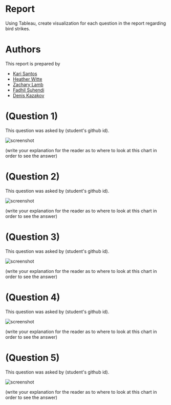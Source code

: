 # Report

Using Tableau, create visualization for each question in the report regarding
bird strikes.

# Authors

This report is prepared by
* [Kari Santos](https://github.com/karisantos)
* [Heather Witte](https://github.com/hswitte)
* [Zachary Lamb](https://github.com/ZachLamb)
* [Fadhil Suhendi](https://github.com/fadhilfath)
* [Denis Kazakov](https://github.com/94kazakov)

# (Question 1)

This question was asked by (student's github id).

![screenshot](question1.PNG)

(write your explanation for the reader as to where to look at this chart in order
    to see the answer)

# (Question 2)

This question was asked by (student's github id).

![screenshot](question2.PNG)

(write your explanation for the reader as to where to look at this chart in order
    to see the answer)

# (Question 3)

This question was asked by (student's github id).

![screenshot](question3.PNG)

(write your explanation for the reader as to where to look at this chart in order
    to see the answer)

# (Question 4)

This question was asked by (student's github id).

![screenshot](question4.PNG)

(write your explanation for the reader as to where to look at this chart in order
    to see the answer)

# (Question 5)

This question was asked by (student's github id).

![screenshot](question5.PNG)

(write your explanation for the reader as to where to look at this chart in order
    to see the answer)    
